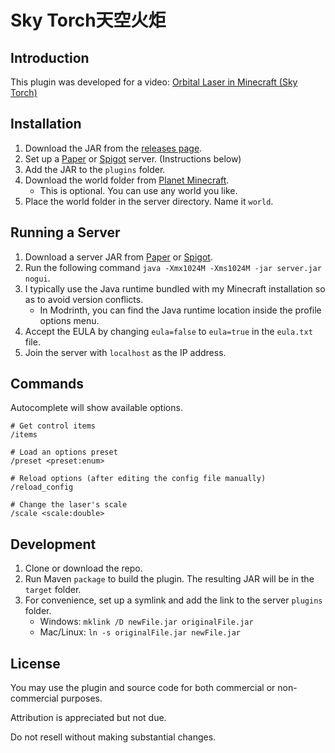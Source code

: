 # Sky Torch天空火炬
## Introduction
This plugin was developed for a video:
[Orbital Laser in Minecraft (Sky Torch)](https://youtu.be/OKXTGbp6AMk)

## Installation
1. Download the JAR from the [releases page](https://github.com/TheCymaera/minecraft-sky-torch/releases/).
2. Set up a [Paper](https://papermc.io/downloads) or [Spigot](https://getbukkit.org/download/spigot) server. (Instructions below)
3. Add the JAR to the `plugins` folder.
4. Download the world folder from [Planet Minecraft](https://www.planetminecraft.com/project/ambertry-forest/).
	- This is optional. You can use any world you like.
5. Place the world folder in the server directory. Name it `world`.

## Running a Server
1. Download a server JAR from [Paper](https://papermc.io/downloads) or [Spigot](https://getbukkit.org/download/spigot).
2. Run the following command `java -Xmx1024M -Xms1024M -jar server.jar nogui`.
3. I typically use the Java runtime bundled with my Minecraft installation so as to avoid version conflicts.
   - In Modrinth, you can find the Java runtime location inside the profile options menu.
4. Accept the EULA by changing `eula=false` to `eula=true` in the `eula.txt` file.
5. Join the server with `localhost` as the IP address.


## Commands
Autocomplete will show available options.
```
# Get control items
/items

# Load an options preset
/preset <preset:enum>

# Reload options (after editing the config file manually)
/reload_config

# Change the laser's scale
/scale <scale:double>
```

## Development
1. Clone or download the repo.
2. Run Maven `package` to build the plugin. The resulting JAR will be in the `target` folder.
3. For convenience, set up a symlink and add the link to the server `plugins` folder.
   - Windows: `mklink /D newFile.jar originalFile.jar`
   - Mac/Linux: `ln -s originalFile.jar newFile.jar `

## License
You may use the plugin and source code for both commercial or non-commercial purposes.

Attribution is appreciated but not due.

Do not resell without making substantial changes.
